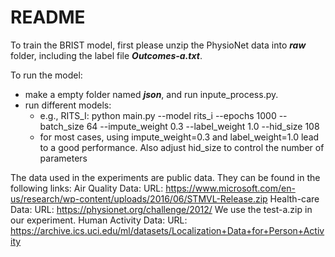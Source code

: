 # README

To train the BRIST model, first please unzip the PhysioNet data into ***raw*** folder, including the label file ***Outcomes-a.txt***.

To run the model:
* make a empty folder named ***json***, and run inpute_process.py.
* run different models:
    * e.g., RITS_I: python main.py --model rits_i --epochs 1000 --batch_size 64 --impute_weight 0.3 --label_weight 1.0 --hid_size 108
    * for most cases, using impute_weight=0.3 and label_weight=1.0 lead to a good performance. Also adjust hid_size to control the number of parameters

The data used in the experiments are public data. They can be found in the following links:
Air Quality Data: URL: https://www.microsoft.com/en-us/research/wp-content/uploads/2016/06/STMVL-Release.zip
Health-care Data: URL: https://physionet.org/challenge/2012/ We use the test-a.zip in our experiment.
Human Activity Data: URL: https://archive.ics.uci.edu/ml/datasets/Localization+Data+for+Person+Activity
